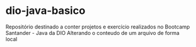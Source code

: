 # dio-java-basico
Repositório destinado a conter projetos e exercício realizados no Bootcamp Santander - Java da DIO
Alterando o conteudo de um arquivo de forma local